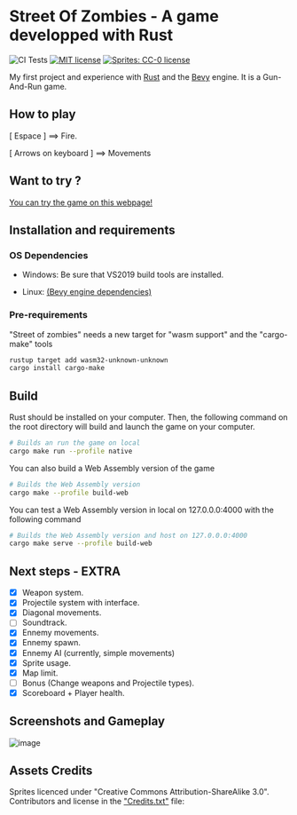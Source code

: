 # Street Of Zombies - A game developped with Rust
![CI Tests](https://github.com/Jafie/street_of_zombies/actions/workflows/rust.yml/badge.svg)
[![MIT license](https://img.shields.io/badge/License-MIT-blue.svg)](https://github.com/Jafie/street_of_zombies/blob/main/LICENSE)
[![Sprites: CC-0 license](https://img.shields.io/badge/License-CC--0-blue.svg)](https://creativecommons.org/licenses/by-sa/3.0/)

My first project and experience with [Rust](https://www.rust-lang.org/) and the [Bevy](https://github.com/bevyengine/bevy) engine. It is a Gun-And-Run game.

## How to play

[ Espace ] ==> Fire.

[ Arrows on keyboard ] ==> Movements

## Want to try ?

[You can try the game on this webpage!](https://jafie.github.io/street_of_zombies/)

## Installation and requirements

### OS Dependencies
- Windows: Be sure that VS2019 build tools are installed.

- Linux: [(Bevy engine dependencies)](https://github.com/bevyengine/bevy/blob/main/docs/linux_dependencies.md)

### Pre-requirements
"Street of zombies" needs a new target for "wasm support" and the "cargo-make" tools
```sh
rustup target add wasm32-unknown-unknown
cargo install cargo-make
```


## Build
Rust should be installed on your computer.
Then, the following command on the root directory will build and launch the game on your computer.

```sh
# Builds an run the game on local
cargo make run --profile native
```

You can also build a Web Assembly version of the game
```sh
# Builds the Web Assembly version
cargo make --profile build-web
```

You can test a Web Assembly version in local on 127.0.0.0:4000 with the following command
```sh
# Builds the Web Assembly version and host on 127.0.0.0:4000
cargo make serve --profile build-web
```

## Next steps - EXTRA

- [x] Weapon system.
- [x] Projectile system with interface.
- [x] Diagonal movements.
- [ ] Soundtrack.
- [x] Ennemy movements.
- [x] Ennemy spawn.
- [x] Ennemy AI (currently, simple movements)
- [x] Sprite usage.
- [x] Map limit.
- [ ] Bonus (Change weapons and Projectile types).
- [x] Scoreboard + Player health.

## Screenshots and Gameplay

![image](https://drive.google.com/uc?export=view&id=1CFA4GKzNX9vR14ToMPwrb1tVhlxmrKY-)

## Assets Credits

Sprites licenced under "Creative Commons Attribution-ShareAlike 3.0". Contributors and license in the ["Credits.txt"](https://github.com/Jafie/street_of_zombies/blob/main/Credits.txt) file:
